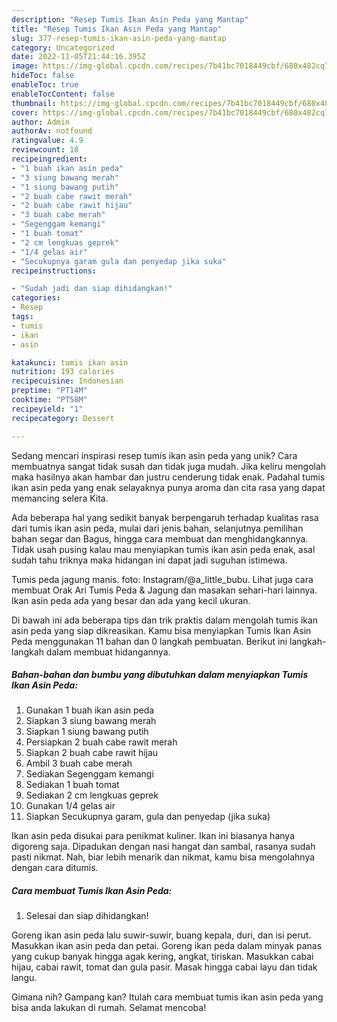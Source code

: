 ```yaml
---
description: "Resep Tumis Ikan Asin Peda yang Mantap"
title: "Resep Tumis Ikan Asin Peda yang Mantap"
slug: 377-resep-tumis-ikan-asin-peda-yang-mantap
category: Uncategorized
date: 2022-11-05T21:44:16.395Z
image: https://img-global.cpcdn.com/recipes/7b41bc7018449cbf/680x482cq70/tumis-ikan-asin-peda-foto-resep-utama.jpg
hideToc: false
enableToc: true
enableTocContent: false
thumbnail: https://img-global.cpcdn.com/recipes/7b41bc7018449cbf/680x482cq70/tumis-ikan-asin-peda-foto-resep-utama.jpg
cover: https://img-global.cpcdn.com/recipes/7b41bc7018449cbf/680x482cq70/tumis-ikan-asin-peda-foto-resep-utama.jpg
author: Admin
authorAv: notfound
ratingvalue: 4.9
reviewcount: 18
recipeingredient:
- "1 buah ikan asin peda"
- "3 siung bawang merah"
- "1 siung bawang putih"
- "2 buah cabe rawit merah"
- "2 buah cabe rawit hijau"
- "3 buah cabe merah"
- "Segenggam kemangi"
- "1 buah tomat"
- "2 cm lengkuas geprek"
- "1/4 gelas air"
- "Secukupnya garam gula dan penyedap jika suka"
recipeinstructions:

- "Sudah jadi dan siap dihidangkan!"
categories:
- Resep
tags:
- tumis
- ikan
- asin

katakunci: tumis ikan asin 
nutrition: 193 calories
recipecuisine: Indonesian
preptime: "PT14M"
cooktime: "PT58M"
recipeyield: "1"
recipecategory: Dessert

---
```





Sedang mencari inspirasi resep tumis ikan asin peda yang unik? Cara membuatnya sangat tidak susah dan tidak juga mudah. Jika keliru mengolah maka hasilnya akan hambar dan justru cenderung tidak enak. Padahal tumis ikan asin peda yang enak selayaknya punya aroma dan cita rasa yang dapat memancing selera Kita.





Ada beberapa hal yang sedikit banyak berpengaruh terhadap kualitas rasa dari tumis ikan asin peda, mulai dari jenis bahan, selanjutnya pemilihan bahan segar dan Bagus, hingga cara membuat dan menghidangkannya. Tidak usah pusing kalau mau menyiapkan tumis ikan asin peda enak,      asal sudah tahu triknya maka hidangan ini dapat jadi suguhan istimewa.














Tumis peda jagung manis. foto: Instagram/@a_little_bubu. Lihat juga cara membuat Orak Ari Tumis Peda &amp; Jagung dan masakan sehari-hari lainnya. Ikan asin peda ada yang besar dan ada yang kecil ukuran.






Di bawah ini ada beberapa tips dan trik praktis dalam mengolah tumis ikan asin peda yang siap dikreasikan. Kamu bisa menyiapkan Tumis Ikan Asin Peda menggunakan 11 bahan dan 0 langkah pembuatan. Berikut ini langkah-langkah dalam membuat hidangannya.

<!--inarticleads1-->

##### Bahan-bahan dan bumbu yang dibutuhkan dalam menyiapkan Tumis Ikan Asin Peda:

1. Gunakan 1 buah ikan asin peda
1. Siapkan 3 siung bawang merah
1. Siapkan 1 siung bawang putih
1. Persiapkan 2 buah cabe rawit merah
1. Siapkan 2 buah cabe rawit hijau
1. Ambil 3 buah cabe merah
1. Sediakan Segenggam kemangi
1. Sediakan 1 buah tomat
1. Sediakan 2 cm lengkuas geprek
1. Gunakan 1/4 gelas air
1. Siapkan Secukupnya garam, gula dan penyedap (jika suka)


Ikan asin peda disukai para penikmat kuliner. Ikan ini biasanya hanya digoreng saja. Dipadukan dengan nasi hangat dan sambal, rasanya sudah pasti nikmat. Nah, biar lebih menarik dan nikmat, kamu bisa mengolahnya dengan cara ditumis. 

<!--inarticleads2-->

##### Cara membuat Tumis Ikan Asin Peda:


1. Selesai dan siap dihidangkan!

Goreng ikan asin peda lalu suwir-suwir, buang kepala, duri, dan isi perut. Masukkan ikan asin peda dan petai. Goreng ikan peda dalam minyak panas yang cukup banyak hingga agak kering, angkat, tiriskan. Masukkan cabai hijau, cabai rawit, tomat dan gula pasir. Masak hingga cabai layu dan tidak langu. 

Gimana nih? Gampang kan? Itulah cara membuat tumis ikan asin peda yang bisa anda lakukan di rumah. Selamat mencoba!
